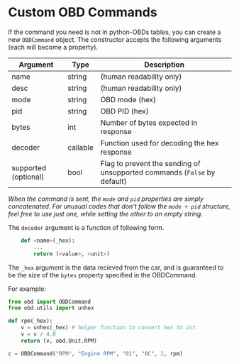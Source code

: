 Custom OBD Commands
===================

If the command you need is not in python-OBDs tables, you can create a new `OBDCommand` object. The constructor accepts the following arguments (each will become a property).

| Argument             | Type     | Description                                                              |
|----------------------|----------|--------------------------------------------------------------------------|
| name                 | string   | (human readability only)                                                 |
| desc                 | string   | (human readability only)                                                 |
| mode                 | string   | OBD mode (hex)                                                           |
| pid                  | string   | OBD PID (hex)                                                            |
| bytes                | int      | Number of bytes expected in response                                     |
| decoder              | callable | Function used for decoding the hex response                              |
| supported (optional) | bool     | Flag to prevent the sending of unsupported commands (`False` by default) |

*When the command is sent, the `mode` and `pid` properties are simply concatenated. For unusual codes that don't follow the `mode + pid` structure, feel free to use just one, while setting the other to an empty string.*

The `decoder` argument is a function of following form.

```python
	def <name>(_hex):
		...
		return (<value>, <unit>)
```

The `_hex` argument is the data recieved from the car, and is guaranteed to be the size of the `bytes` property specified in the OBDCommand.

For example:

```python
from obd import OBDCommand
from obd.utils import unhex

def rpm(_hex):
	v = unhex(_hex) # helper function to convert hex to int
	v = v / 4.0
	return (v, obd.Unit.RPM)

c = OBDCommand("RPM", "Engine RPM", "01", "0C", 2, rpm)
```
